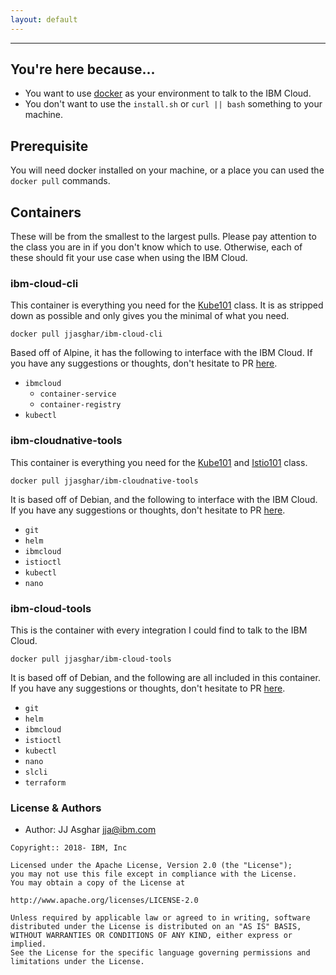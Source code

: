 ```yaml
---
layout: default
---
```


---

## You're here because...

* You want to use [docker][docker] as your environment to talk to the IBM Cloud.
* You don't want to use the `install.sh` or `curl || bash` something to your machine.

## Prerequisite

You will need docker installed on your machine, or a place you can used the `docker pull` commands.

## Containers

These will be from the smallest to the largest pulls. Please pay attention to the class you are
in if you don't know which to use. Otherwise, each of these should fit your use case when using
the IBM Cloud.

### ibm-cloud-cli

This container is everything you need for the [Kube101][kube101] class. It is as stripped down
as possible and only gives you the minimal of what you need.

```shell
docker pull jjasghar/ibm-cloud-cli
```

Based off of Alpine, it has the following to interface with the IBM Cloud. If you have any suggestions
or thoughts, don't hesitate to PR [here](https://github.com/jjasghar/ibm-cloud-cli).

- `ibmcloud`
  - `container-service`
  - `container-registry`
- `kubectl`

### ibm-cloudnative-tools

This container is everything you need for the [Kube101][kube101] and [Istio101][istio101] class.

```shell
docker pull jjasghar/ibm-cloudnative-tools
```

It is based off of Debian, and the following to interface with the IBM Cloud. If you have any suggestions
or thoughts, don't hesitate to PR [here](https://github.com/jjasghar/ibm-cloudnative-cli).

- `git`
- `helm`
- `ibmcloud`
- `istioctl`
- `kubectl`
- `nano`

### ibm-cloud-tools

This is the container with every integration I could find to talk to the IBM Cloud.

```shell
docker pull jjasghar/ibm-cloud-tools
```

It is based off of Debian, and the following are all included in this container. If you have any suggestions
or thoughts, don't hesitate to PR [here](https://github.com/jjasghar/ibm-cloud-tools).

- `git`
- `helm`
- `ibmcloud`
- `istioctl`
- `kubectl`
- `nano`
- `slcli`
- `terraform`

### License & Authors

- Author: JJ Asghar <jja@ibm.com>

```text
Copyright:: 2018- IBM, Inc

Licensed under the Apache License, Version 2.0 (the "License");
you may not use this file except in compliance with the License.
You may obtain a copy of the License at

http://www.apache.org/licenses/LICENSE-2.0

Unless required by applicable law or agreed to in writing, software
distributed under the License is distributed on an "AS IS" BASIS,
WITHOUT WARRANTIES OR CONDITIONS OF ANY KIND, either express or implied.
See the License for the specific language governing permissions and
limitations under the License.
```

[docker]: https://www.docker.com/
[kube101]: https://github.com/IBM/kube101
[istio101]: https://github.com/IBM/istio101
